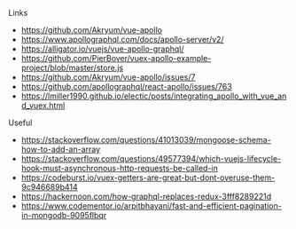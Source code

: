 Links

- https://github.com/Akryum/vue-apollo
- https://www.apollographql.com/docs/apollo-server/v2/
- https://alligator.io/vuejs/vue-apollo-graphql/
- https://github.com/PierBover/vuex-apollo-example-project/blob/master/store.js
- https://github.com/Akryum/vue-apollo/issues/7
- https://github.com/apollographql/react-apollo/issues/763
- https://lmiller1990.github.io/electic/posts/integrating_apollo_with_vue_and_vuex.html

Useful

- https://stackoverflow.com/questions/41013039/mongoose-schema-how-to-add-an-array
- https://stackoverflow.com/questions/49577394/which-vuejs-lifecycle-hook-must-asynchronous-http-requests-be-called-in
- https://codeburst.io/vuex-getters-are-great-but-dont-overuse-them-9c946689b414
- https://hackernoon.com/how-graphql-replaces-redux-3fff8289221d
- https://www.codementor.io/arpitbhayani/fast-and-efficient-pagination-in-mongodb-9095flbqr
